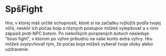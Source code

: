 # SpšFight

Hra, v ktorej máš určité schopnosti, ktoré si na začiatku rožložíš podľa tvojej vôľe, neskôr ich počas boja a rôznych postupov môžeš vylepšovať a s nimi zápasiš proti NPC botom. Po niekoľkých porazených botoch následuje "boss fight", v ktorom po výhre pribudnú na vaše konto extra výhry. Hru môžeš ovplyvňovať tým, že počas boja môžeš vyberať tvoje útoky alebo uzdravenie.

